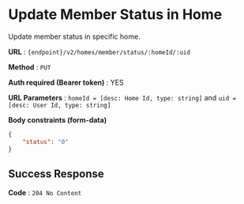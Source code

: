 # Update Member Status in Home

Update member status in specific home.

**URL** : `{endpoint}/v2/homes/member/status/:homeId/:uid`

**Method** : `PUT`

**Auth required (Bearer token)** : YES

**URL Parameters** : `homeId = [desc: Home Id, type: string]` and `uid = [desc: User Id, type: string]`

**Body constraints (form-data)**

```json
{
    "status": "0"
}
```


## Success Response

**Code** : `204 No Content`
